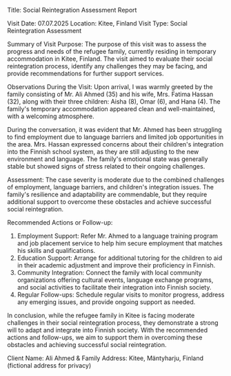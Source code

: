  Title: Social Reintegration Assessment Report

Visit Date: 07.07.2025
Location: Kitee, Finland
Visit Type: Social Reintegration Assessment

Summary of Visit Purpose:
The purpose of this visit was to assess the progress and needs of the refugee family, currently residing in temporary accommodation in Kitee, Finland. The visit aimed to evaluate their social reintegration process, identify any challenges they may be facing, and provide recommendations for further support services.

Observations During the Visit:
Upon arrival, I was warmly greeted by the family consisting of Mr. Ali Ahmed (35) and his wife, Mrs. Fatima Hassan (32), along with their three children: Aisha (8), Omar (6), and Hana (4). The family's temporary accommodation appeared clean and well-maintained, with a welcoming atmosphere.

During the conversation, it was evident that Mr. Ahmed has been struggling to find employment due to language barriers and limited job opportunities in the area. Mrs. Hassan expressed concerns about their children's integration into the Finnish school system, as they are still adjusting to the new environment and language. The family's emotional state was generally stable but showed signs of stress related to their ongoing challenges.

Assessment:
The case severity is moderate due to the combined challenges of employment, language barriers, and children's integration issues. The family's resilience and adaptability are commendable, but they require additional support to overcome these obstacles and achieve successful social reintegration.

Recommended Actions or Follow-up:
1. Employment Support: Refer Mr. Ahmed to a language training program and job placement service to help him secure employment that matches his skills and qualifications.
2. Education Support: Arrange for additional tutoring for the children to aid in their academic adjustment and improve their proficiency in Finnish.
3. Community Integration: Connect the family with local community organizations offering cultural events, language exchange programs, and social activities to facilitate their integration into Finnish society.
4. Regular Follow-ups: Schedule regular visits to monitor progress, address any emerging issues, and provide ongoing support as needed.

In conclusion, while the refugee family in Kitee is facing moderate challenges in their social reintegration process, they demonstrate a strong will to adapt and integrate into Finnish society. With the recommended actions and follow-ups, we aim to support them in overcoming these obstacles and achieving successful social reintegration.

Client Name: Ali Ahmed & Family
Address: Kitee, Mäntyharju, Finland (fictional address for privacy)
